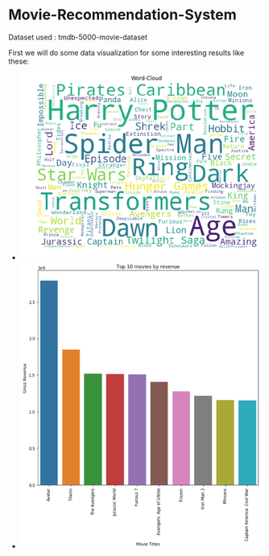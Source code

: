 # Movie-Recommendation-System

Dataset used : tmdb-5000-movie-dataset

First we will do some data visualization for some interesting results like these:

- ![WordCloud](Figures/Word-cloud.png)
- ![TopMovies](Figures/Top-10Movies.png)



